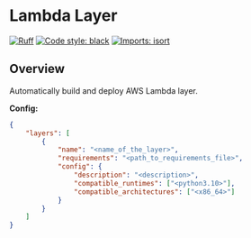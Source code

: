 # Lambda Layer

[![Ruff](https://img.shields.io/endpoint?url=https://raw.githubusercontent.com/charliermarsh/ruff/main/assets/badge/v1.json)](https://github.com/charliermarsh/ruff)
[![Code style: black](https://img.shields.io/badge/code%20style-black-000000.svg?style=flat-square)](https://github.com/psf/black)
[![Imports: isort](https://img.shields.io/badge/%20imports-isort-%231674b1?style=flat-square&labelColor=ef8336)](https://pycqa.github.io/isort/)

## Overview

Automatically build and deploy AWS Lambda layer.

**Config:**
```json
{
    "layers": [
        {
            "name": "<name_of_the_layer>",
            "requirements": "<path_to_requirements_file>",
            "config": {
                "description": "<description>",
                "compatible_runtimes": ["<python3.10>"],
                "compatible_architectures": ["<x86_64>"]
            }
        }
    ]
}
```
